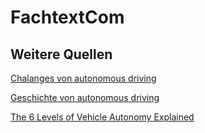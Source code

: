 # FachtextCom

## Weitere Quellen

[Chalanges von autonomous driving](https://iiot-world.com/artificial-intelligence/five-challenges-in-designing-a-fully-autonomous-system-for-driverless-cars/)

[Geschichte von autonomous driving](https://blog.hslu.ch/majorobm/2019/03/27/iot-smart-autonomous-cars-easymobiliser/)

[The 6 Levels of Vehicle Autonomy Explained](https://www.synopsys.com/automotive/autonomous-driving-levels.html)
